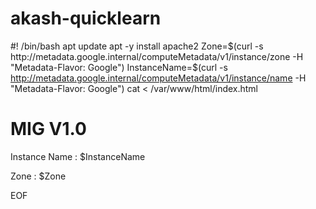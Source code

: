 # akash-quicklearn
#! /bin/bash
apt update
apt -y install apache2
Zone=$(curl -s http://metadata.google.internal/computeMetadata/v1/instance/zone -H "Metadata-Flavor: Google") 
InstanceName=$(curl -s http://metadata.google.internal/computeMetadata/v1/instance/name -H "Metadata-Flavor: Google")
cat <<EOF > /var/www/html/index.html
<html><body><h1>MIG V1.0</h1>
<p>Instance Name : $InstanceName <p>
<p>Zone :  $Zone</p>
</body></html>
EOF
